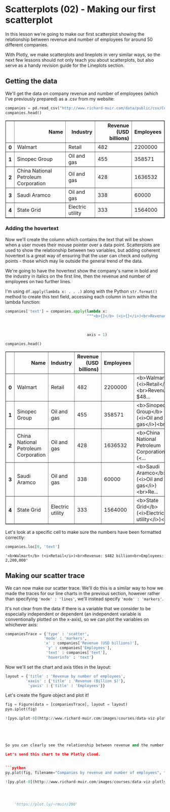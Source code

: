 
# Scatterplots (02) - Making our first scatterplot

In this lesson we're going to make our first scatterplot showing the relationship between revenue and number of employees for around 50 different companies. 

With Plotly, we make scatterplots and lineplots in very similar ways, so the next few lessons should not only teach you about scatterplots, but also serve as a handy revision guide for the Lineplots section.






 






## Getting the data

We'll get the data on company revenue and number of employees (which I've previously prepared) as a .csv from my website:


```python
companies = pd.read_csv("http://www.richard-muir.com/data/public/csv/CompaniesRevenueEmployees.csv", index_col = 0)
companies.head()
```




<div>
<table border="1" class="dataframe">
  <thead>
    <tr style="text-align: right;">
      <th></th>
      <th>Name</th>
      <th>Industry</th>
      <th>Revenue (USD billions)</th>
      <th>Employees</th>
    </tr>
  </thead>
  <tbody>
    <tr>
      <th>0</th>
      <td>Walmart</td>
      <td>Retail</td>
      <td>482</td>
      <td>2200000</td>
    </tr>
    <tr>
      <th>1</th>
      <td>Sinopec Group</td>
      <td>Oil and gas</td>
      <td>455</td>
      <td>358571</td>
    </tr>
    <tr>
      <th>2</th>
      <td>China National Petroleum Corporation</td>
      <td>Oil and gas</td>
      <td>428</td>
      <td>1636532</td>
    </tr>
    <tr>
      <th>3</th>
      <td>Saudi Aramco</td>
      <td>Oil and gas</td>
      <td>338</td>
      <td>60000</td>
    </tr>
    <tr>
      <th>4</th>
      <td>State Grid</td>
      <td>Electric utility</td>
      <td>333</td>
      <td>1564000</td>
    </tr>
  </tbody>
</table>
</div>



### Adding the hovertext
Now we'll create the column which contains the text that will be shown when a user moves their mouse pointer over a data point. Scatterplots are used to show the relationship between two variables, but adding coherent hovertext is a great way of ensuring that the user can check and outlying points - those which may lie outside the general trend of the data.

We're going to have the hovertext show the company's name in bold and the industry in italics on the first line, then the revenue and number of employees on two further lines.

I'm using <code>df.apply(lambda x: . . .)</code> along with the Python <code>str.format()</code> method to create this text field, accessing each column in turn within the lambda function:


```python
companies['text'] = companies.apply(lambda x: 
                                    """<b>{}</b> (<i>{}</i>)<br>Revenue: ${} billion<br>Employees: {:,}""".format(x['Name'], 
                                                                                                                  x['Industry'], 
                                                                                                                  x['Revenue (USD billions)'],
                                                                                                                  x['Employees']),
                                    axis = 1)
```


```python
companies.head()
```




<div>
<table border="1" class="dataframe">
  <thead>
    <tr style="text-align: right;">
      <th></th>
      <th>Name</th>
      <th>Industry</th>
      <th>Revenue (USD billions)</th>
      <th>Employees</th>
      <th>text</th>
    </tr>
  </thead>
  <tbody>
    <tr>
      <th>0</th>
      <td>Walmart</td>
      <td>Retail</td>
      <td>482</td>
      <td>2200000</td>
      <td>&lt;b&gt;Walmart&lt;/b&gt; (&lt;i&gt;Retail&lt;/i&gt;)&lt;br&gt;Revenue: $48...</td>
    </tr>
    <tr>
      <th>1</th>
      <td>Sinopec Group</td>
      <td>Oil and gas</td>
      <td>455</td>
      <td>358571</td>
      <td>&lt;b&gt;Sinopec Group&lt;/b&gt; (&lt;i&gt;Oil and gas&lt;/i&gt;)&lt;br&gt;R...</td>
    </tr>
    <tr>
      <th>2</th>
      <td>China National Petroleum Corporation</td>
      <td>Oil and gas</td>
      <td>428</td>
      <td>1636532</td>
      <td>&lt;b&gt;China National Petroleum Corporation&lt;/b&gt; (&lt;...</td>
    </tr>
    <tr>
      <th>3</th>
      <td>Saudi Aramco</td>
      <td>Oil and gas</td>
      <td>338</td>
      <td>60000</td>
      <td>&lt;b&gt;Saudi Aramco&lt;/b&gt; (&lt;i&gt;Oil and gas&lt;/i&gt;)&lt;br&gt;Re...</td>
    </tr>
    <tr>
      <th>4</th>
      <td>State Grid</td>
      <td>Electric utility</td>
      <td>333</td>
      <td>1564000</td>
      <td>&lt;b&gt;State Grid&lt;/b&gt; (&lt;i&gt;Electric utility&lt;/i&gt;)&lt;br...</td>
    </tr>
  </tbody>
</table>
</div>



Let's look at a specific cell to make sure the numbers have been formatted correctly:


```python
companies.loc[0, 'text']
```




    '<b>Walmart</b> (<i>Retail</i>)<br>Revenue: $482 billion<br>Employees: 2,200,000'



## Making our scatter trace
We can now make our scatter trace. We'll do this is a similar way to how we made the traces for our line charts in the previous section, however rather than specifying <code>'mode' : 'lines'</code>, we'll instead specify <code>'mode' : 'markers'</code>.

It's not clear from the data if there is a variable that we consider to be especially independent or dependent (an independent variable is conventionally plotted on the x-axis), so we can plot the variables on whichever axis:


```python
companiesTrace = {'type' : 'scatter',
                 'mode' : 'markers',
                 'x' : companies['Revenue (USD billions)'],
                  'y' : companies['Employees'],
                  'text' : companies['text'],
                  'hoverinfo' : 'text'}
```

Now we'll set the chart and axis titles in the layout:


```python
layout = {'title' : 'Revenue by number of employees',
         'xaxis' : {'title' : 'Revenue (Billion $)'},
          'yaxis' : {'title' : 'Employees'}}
```

Let's create the figure object and plot it!


```python
fig = Figure(data = [companiesTrace], layout = layout)
pyo.iplot(fig)

![pyo.iplot-0](http://www.richard-muir.com/images/courses/data-viz-plotly-python/testSection/Scatterplots%20(02)%20-%20Making%20our%20first%20scatterplot/pyo.iplot-0.png)```





So you can clearly see the relationship between revenue and the number of employees for these companies. It looks like there's a slight upwards trend, but most of the data points are clustered around the bottom left corner.

Let's send this chart to the Plotly cloud.


```python
py.plot(fig, filename="Companies by revenue and number of employees", fileopt = 'overwrite')
`
![py.plot-0](http://www.richard-muir.com/images/courses/data-viz-plotly-python/testSection/Scatterplots%20(02)%20-%20Making%20our%20first%20scatterplot/py.plot-0.png)``




    'https://plot.ly/~rmuir/200'



